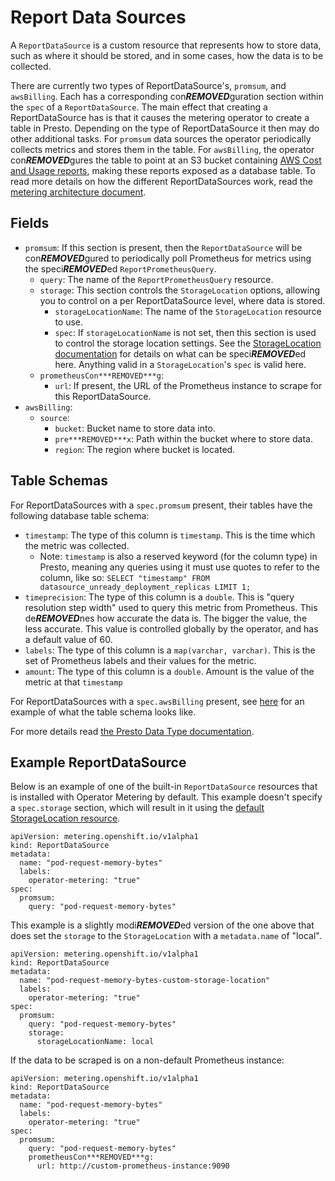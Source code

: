 # Report Data Sources

A `ReportDataSource` is a custom resource that represents how to store data, such as where it should be stored, and in some cases, how the data is to be collected.

There are currently two types of ReportDataSource's, `promsum`, and `awsBilling`.
Each has a corresponding con***REMOVED***guration section within the `spec` of a `ReportDataSource`.
The main effect that creating a ReportDataSource has is that it causes the metering operator to create a table in Presto. Depending on the type of ReportDataSource it then may do other additional tasks. For `promsum` data sources the operator periodically collects metrics and stores them in the table.
For `awsBilling`, the operator con***REMOVED***gures the table to point at an S3 bucket containing [AWS Cost and Usage reports][AWS-billing], making these reports exposed as a database table.
To read more details on how the different ReportDataSources work, read the [metering architecture document][architecture].

## Fields

- `promsum`: If this section is present, then the `ReportDataSource` will be con***REMOVED***gured to periodically poll Prometheus for metrics using the speci***REMOVED***ed `ReportPrometheusQuery`.
  - `query`: The name of the `ReportPrometheusQuery` resource.
  - `storage`: This section controls the `StorageLocation` options, allowing you to control on a per ReportDataSource level, where data is stored.
    - `storageLocationName`: The name of the `StorageLocation` resource to use.
    - `spec`: If `storageLocationName` is not set, then this section is used to control the storage location settings. See the [StorageLocation documentation][storage-locations] for details on what can be speci***REMOVED***ed here. Anything valid in a `StorageLocation`'s `spec` is valid here.
  - `prometheusCon***REMOVED***g`:
    - `url`: If present, the URL of the Prometheus instance to scrape for this ReportDataSource.
- `awsBilling`:
  - `source`:
    - `bucket`: Bucket name to store data into.
    - `pre***REMOVED***x`: Path within the bucket where to store data.
    - `region`: The region where bucket is located.

## Table Schemas

For ReportDataSources with a `spec.promsum` present, their tables have the following database table schema:

- `timestamp`: The type of this column is `timestamp`. This is the time which the metric was collected.
   - Note: `timestamp` is also a reserved keyword (for the column type) in Presto, meaning any queries using it must use quotes to refer to the column, like so: `SELECT "timestamp" FROM datasource_unready_deployment_replicas LIMIT 1;`
- `timeprecision`: The type of this column is a `double`. This is "query resolution step width" used to query this metric from Prometheus. This de***REMOVED***nes how accurate the data is. The bigger the value, the less accurate. This value is controlled globally by the operator, and has a default value of 60.
- `labels`: The type of this column is a `map(varchar, varchar)`. This is the set of Prometheus labels and their values for the metric.
- `amount`: The type of this column is a `double`. Amount is the value of the metric at that `timestamp`

For ReportDataSources with a `spec.awsBilling` present, see [here](aws-billing-datasource-schema.md) for an example of what the table schema looks like.

For more details read [the Presto Data Type documentation][presto-types].

## Example ReportDataSource

Below is an example of one of the built-in `ReportDataSource` resources that is installed with Operator Metering by default.
This example doesn't specify a `spec.storage` section, which will result in it using the [default StorageLocation resource][default-storage-location].

```
apiVersion: metering.openshift.io/v1alpha1
kind: ReportDataSource
metadata:
  name: "pod-request-memory-bytes"
  labels:
    operator-metering: "true"
spec:
  promsum:
    query: "pod-request-memory-bytes"
```

This example is a slightly modi***REMOVED***ed version of the one above that does set the `storage` to the `StorageLocation` with a `metadata.name` of "local".

```
apiVersion: metering.openshift.io/v1alpha1
kind: ReportDataSource
metadata:
  name: "pod-request-memory-bytes-custom-storage-location"
  labels:
    operator-metering: "true"
spec:
  promsum:
    query: "pod-request-memory-bytes"
    storage:
      storageLocationName: local
```

If the data to be scraped is on a non-default Prometheus instance:

```
apiVersion: metering.openshift.io/v1alpha1
kind: ReportDataSource
metadata:
  name: "pod-request-memory-bytes"
  labels:
    operator-metering: "true"
spec:
  promsum:
    query: "pod-request-memory-bytes"
    prometheusCon***REMOVED***g:
      url: http://custom-prometheus-instance:9090
```

[storage-locations]: storagelocations.md
[AWS-billing]: https://docs.aws.amazon.com/awsaccountbilling/latest/aboutv2/billing-reports-costusage.html
[metering-aws-billing-conf]: metering-con***REMOVED***g.md#aws-billing-correlation
[default-storage-location]: storagelocations.md#default-storagelocation
[architecture]: metering-architecture.md
[presto-types]: https://prestodb.io/docs/current/language/types.html
